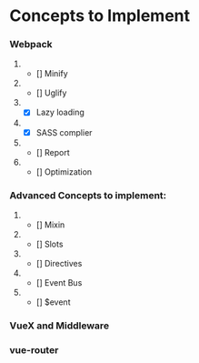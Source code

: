 # Concepts to Implement

### Webpack
1. - [] Minify
2. - [] Uglify
3. - [x] Lazy loading
4. - [x] SASS complier
5. - [] Report
6. - [] Optimization

### Advanced Concepts to implement:
1. - [] Mixin
2. - [] Slots
3. - [] Directives
4. - [] Event Bus
5. - [] $event

### VueX and Middleware

### vue-router

